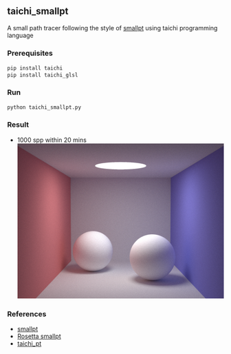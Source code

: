 ## taichi_smallpt
A small path tracer following the style of [smallpt](https://www.kevinbeason.com/smallpt/) using taichi programming language

### Prerequisites
```
pip install taichi
pip install taichi_glsl
```

### Run
```
python taichi_smallpt.py
```

### Result
* 1000 spp within 20 mins
![](output/path.png)

### References
* [smallpt](https://www.kevinbeason.com/smallpt/)
* [Rosetta smallpt](https://github.com/matt77hias/smallpt)
* [taichi_pt](https://github.com/Danielmelody/taichi_pt)
